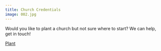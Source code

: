 ```yaml
---
title: Church Credentials
image: 002.jpg
---
```


Would you like to plant a church but not sure where to start? We can help, get in touch!

<a class="uk-button uk-button-primary uk-button-large" href="/contact/">Plant</a>
